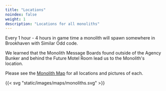 ```yaml
---
title: "Locations"
noindex: false
weight: 1
description: "Locations for all monoliths"
---
```



Every 1 hour - 4 hours in game time a monolith will spawn somewhere in Brookhaven with Similar Odd code.

We learned that the Monolith Message Boards found outside of the Agency Bunker and behind the Future Motel Room lead us to the Monolith's location.

Please see the [Monolith Map](/map/monoliths/) for all locations and pictures of each. 

{{< svg "static/images/maps/monoliths.svg" >}}